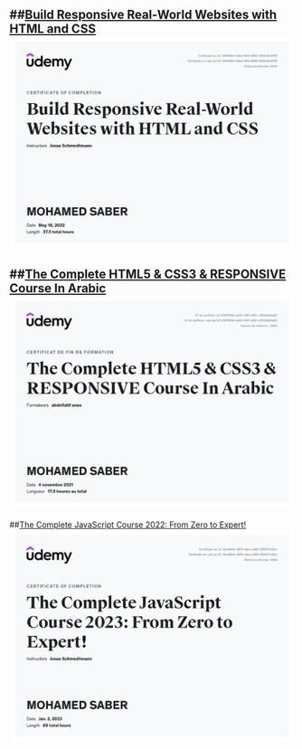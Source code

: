 ##<a href="https://github.com/SABER-MOHAMED/Kalbonyan-Elmarsos/blob/master/02-Udemy/-01-HTML-CSS-Jonas" target="_blank">Build Responsive Real-World Websites with HTML and CSS</a>
![Certificate](Html-Css-1.jpg)
--
##<a href="">The Complete HTML5 & CSS3 & RESPONSIVE Course In Arabic</a>
![Certificate](Html-Css.jpg)
--
##<a href="https://github.com/SABER-MOHAMED/Kalbonyan-Elmarsos/tree/master/02-Udemy/-02-Js-Jonas" target="_blank">The Complete JavaScript Course 2022: From Zero to Expert!</a>
![Certificate](JavaScript.jpg)